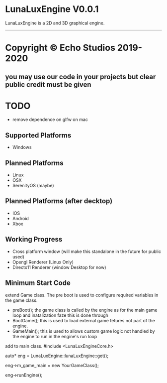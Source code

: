 # LunaLuxEngine V0.0.1
LunaLuxEngine is a 2D and 3D graphical engine.

----------------------------------------------------------------------------------------------
# Copyright © Echo Studios 2019-2020

you may use our code in your projects but clear public credit must be given
----------------------------------------------------------------------------------------------
# TODO
- remove dependence on glfw on mac

Supported Platforms
-----------------------------------------------------------------------------------------------
 - Windows

Planned Platforms
-----------------------------------------------------------------------------------------------
 - Linux
 - OSX
 - SerenityOS (maybe)

Planned Platforms (after decktop)
-----------------------------------------------------------------------------------------------
 - IOS
 - Android
 - Xbox

Working Progress
------------------------------------------------------------------------------------------------
- Cross platform window (will make this standalone in the future for public used)
- Opengl Renderer (Linux Only)
- Directx11 Renderer (window Desktop for now)

Minimum Start Code
------------------------------------------------------------------------------------------------
extend Game class.
The pre boot is used to configure required variables in the game class.
- preBoot();
the game class is called by the engine as for the main game loop and inatalization faze this is done through
- BootGame();
this is used to load external game fetures not part of the engine.
- GameMain();
this is used to allows custom game logic not handled by the engine to run in the engine's run loop

add to main class.
#include <LunaLuxEngineCore.h>

auto* eng = LunaLuxEngine::lunaLuxEngine::get();

eng->m_game_main = new YourGameClass();

eng->runEngine();
